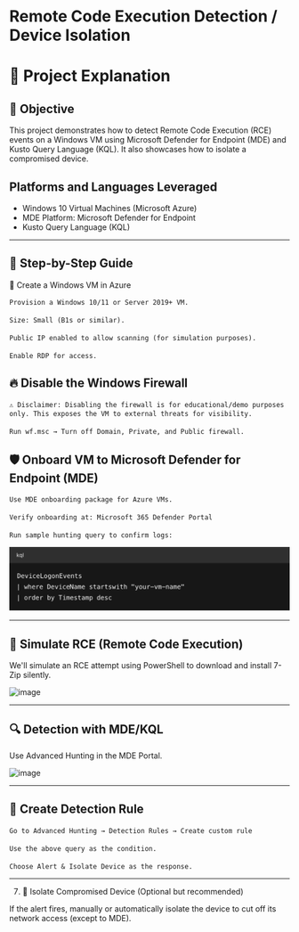 # Remote Code Execution Detection / Device Isolation 


# 🧠 Project Explanation
## 🎯 Objective

This project demonstrates how to detect Remote Code Execution (RCE) events on a Windows VM using Microsoft Defender for Endpoint (MDE) and Kusto Query Language (KQL). It also showcases how to isolate a compromised device.


## Platforms and Languages Leveraged
- Windows 10 Virtual Machines (Microsoft Azure)
- MDE Platform: Microsoft Defender for Endpoint
- Kusto Query Language (KQL)
---

## 🚀 Step-by-Step Guide
🔧 Create a Windows VM in Azure

    Provision a Windows 10/11 or Server 2019+ VM.

    Size: Small (B1s or similar).

    Public IP enabled to allow scanning (for simulation purposes).

    Enable RDP for access.

  ## 🔥 Disable the Windows Firewall

    ⚠️ Disclaimer: Disabling the firewall is for educational/demo purposes only. This exposes the VM to external threats for visibility.

    Run wf.msc → Turn off Domain, Private, and Public firewall.

## 🛡️ Onboard VM to Microsoft Defender for Endpoint (MDE)

    Use MDE onboarding package for Azure VMs.

    Verify onboarding at: Microsoft 365 Defender Portal

    Run sample hunting query to confirm logs:

<img width="700" alt="image" src="https://github.com/GbengaCyber/rce/blob/main/Screenshot%202025-04-21%20at%2013-22-24%20RCE%20Detection%20with%20KQL.png">

---
## 🧪 Simulate RCE (Remote Code Execution)

We'll simulate an RCE attempt using PowerShell to download and install 7-Zip silently.


![image](https://github.com/user-attachments/assets/ad6b9116-0918-493a-82f8-c040779c8837)

---

## 🔍 Detection with MDE/KQL

Use Advanced Hunting in the MDE Portal.

![image](https://github.com/user-attachments/assets/155876bf-81c9-495a-894d-ed909a4ea6c6)

---

## 🛑 Create Detection Rule

    Go to Advanced Hunting → Detection Rules → Create custom rule

    Use the above query as the condition.

    Choose Alert & Isolate Device as the response.

---

7. 🧼 Isolate Compromised Device (Optional but recommended)

If the alert fires, manually or automatically isolate the device to cut off its network access (except to MDE).
